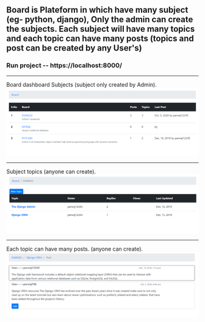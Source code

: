 
## Board is Plateform in which have many subject (eg- python, django), Only the admin can create the subjects. Each subject will have many topics and each topic can have many posts (topics and post can be created by any User's)

### Run project -- https://localhost:8000/

-------------------------------------------------------------------------------------------------------------------------------------------
Board dashboard Subjects (subject only created by Admin).
![](board_subject_screenshot.png)

--------------------------------------------------------------------------------------------------------------------------------------------
Subject topics (anyone can create).
![](topic_Screenshot.png)

---------------------------------------------------------------------------------------------------------------------------------------------
Each topic can have many posts. (anyone can create).
![](post.png)
